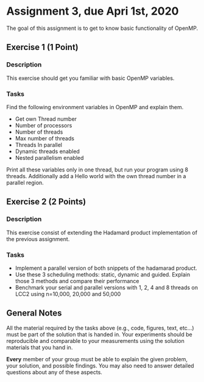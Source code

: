 # Assignment 3, due Apri 1st, 2020

The goal of this assignment is to get to know basic functionality of OpenMP.


## Exercise 1 (1 Point)

### Description

This exercise should get you familiar with basic OpenMP variables. 

### Tasks

Find the following environment variables in OpenMP and explain them.
 - Get own Thread number
 - Number of processors
 - Number of threads 
 - Max number of threads 
 - Threads In parallel
 - Dynamic threads enabled
 - Nested parallelism enabled

Print all these variables only in one thread, but run your program using 8 threads.
Additionally add a Hello world with the own thread number in a parallel region.

## Exercise 2 (2 Points)

### Description

This exercise consist of extending the Hadamard product implementation of the previous assignment.

### Tasks

- Implement a parallel version of both snippets of the hadamarad product.
- Use these 3 scheduling methods: static, dynamic and guided. Explain those 3 methods and compare their performance
- Benchmark your serial and parallel versions with 1, 2, 4 and 8 threads on LCC2 using n=10,000, 20,000 and 50,000


## General Notes

All the material required by the tasks above (e.g., code, figures, text, etc...) must be part of the solution that is handed in. Your experiments should be reproducible and comparable to your measurements using the solution materials that you hand in.

**Every** member of your group must be able to explain the given problem, your solution, and possible findings. You may also need to answer detailed questions about any of these aspects.
